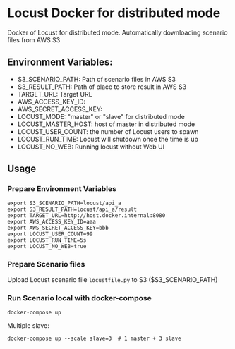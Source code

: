 # Locust Docker for distributed mode
Docker of Locust for distributed mode.
Automatically downloading scenario files from AWS S3

## Environment Variables:

* S3_SCENARIO_PATH: Path of scenario files in AWS S3
* S3_RESULT_PATH: Path of place to store result in AWS S3
* TARGET_URL: Target URL
* AWS_ACCESS_KEY_ID:
* AWS_SECRET_ACCESS_KEY:
* LOCUST_MODE: "master" or "slave" for distributed mode
* LOCUST_MASTER_HOST: host of master in distributed mode
* LOCUST_USER_COUNT: the number of Locust users to spawn
* LOCUST_RUN_TIME: Locust will shutdown once the time is up
* LOCUST_NO_WEB: Running locust without Web UI

## Usage
### Prepare Environment Variables
```
export S3_SCENARIO_PATH=locust/api_a
export S3_RESULT_PATH=locust/api_a/result
export TARGET_URL=http://host.docker.internal:8080
export AWS_ACCESS_KEY_ID=aaa
export AWS_SECRET_ACCESS_KEY=bbb
export LOCUST_USER_COUNT=99
export LOCUST_RUN_TIME=5s
export LOCUST_NO_WEB=true
```

### Prepare Scenario files
Upload Locust scenario file `locustfile.py` to S3 ($S3_SCENARIO_PATH)

### Run Scenario local with docker-compose
```
docker-compose up
```
Multiple slave: 
```
docker-compose up --scale slave=3  # 1 master + 3 slave
```